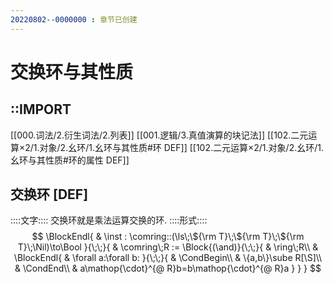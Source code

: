 ```yaml
---
20220802--0000000 : 章节已创建
---
```

# 交换环与其性质
## ::IMPORT
[[000.词法/2.衍生词法/2.列表]]
[[001.逻辑/3.真值演算的块记法]]
[[102.二元运算×2/1.对象/2.幺环/1.幺环与其性质#环 DEF]]
[[102.二元运算×2/1.对象/2.幺环/1.幺环与其性质#环的属性 DEF]]

## 交换环 [DEF]
::::文字::::
交换环就是乘法运算交换的环. 
::::形式::::
$$
\BlockEndl{
    & \inst : \comring::(\ls\;\${\rm T}\;\${\rm T}\;\${\rm T}\;\Nil)\to\Bool
}{\;\;}{
    & \comring\;R := \Block{(\and)}{\;\;}{
        & \ring\;R\\
        & \BlockEndl{
            & \forall a:\forall b:
        }{\;\;}{
            & \CondBegin\\
            & \{a,b\}\sube R[\S]\\
            & \CondEnd\\
            & a\mathop{\cdot}^{@ R}b=b\mathop{\cdot}^{@ R}a
        }
    }
}
$$
